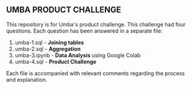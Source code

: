 ## UMBA PRODUCT CHALLENGE

This repository is for Umba's product challenge. This challenge had four questions. Each question has been answered in a separate file:
1) umba-1.sql - **Joining tables**
2) umba-2.sql - **Aggregation** 
3) umba-3.ipynb - **Data Analysis** using Google Colab
4) umba-4.sql - **Product Challenge**

Each file is accompanied with relevant comments regarding the process and explanation. 
